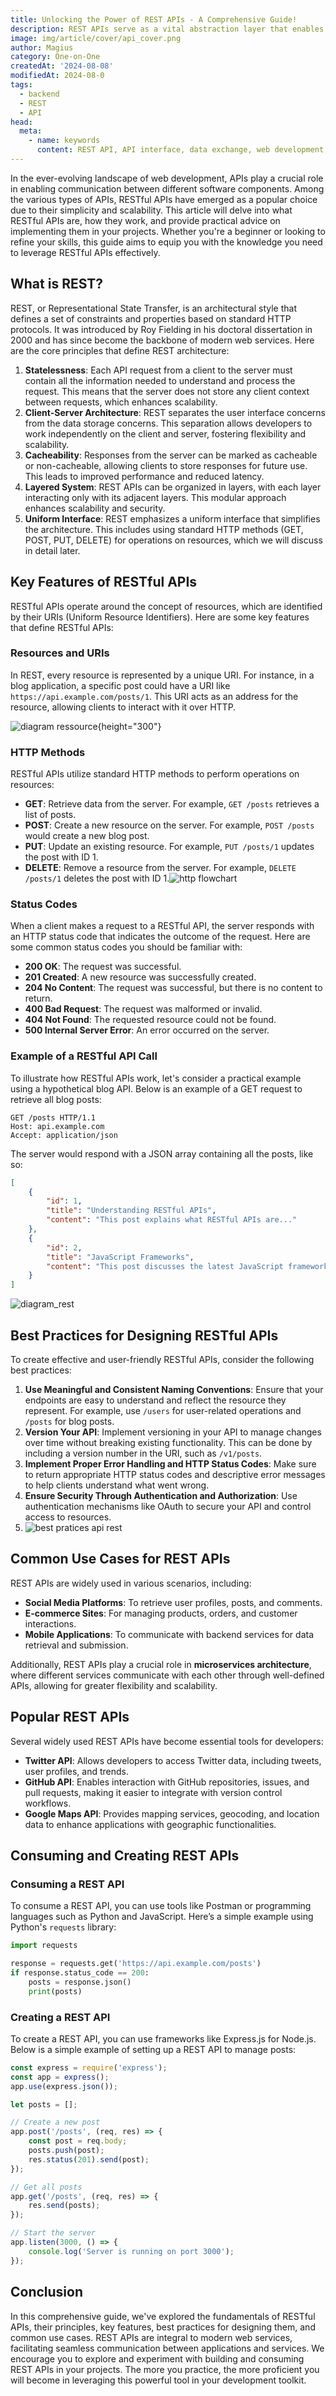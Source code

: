 ```yaml
---
title: Unlocking the Power of REST APIs - A Comprehensive Guide!
description: REST APIs serve as a vital abstraction layer that enables various applications (web, mobile, IoT) to seamlessly exchange data while maintaining a consistent structure.
image: img/article/cover/api_cover.png
author: Magius
category: One-on-One
createdAt: '2024-08-08'
modifiedAt: 2024-08-0
tags:
  - backend
  - REST
  - API
head:
  meta:
    - name: keywords
      content: REST API, API interface, data exchange, web development, API integration, API overview, API functionality, software development
---
```


In the ever-evolving landscape of web development, APIs play a crucial role in enabling communication between different software components. Among the various types of APIs, RESTful APIs have emerged as a popular choice due to their simplicity and scalability. This article will delve into what RESTful APIs are, how they work, and provide practical advice on implementing them in your projects. Whether you're a beginner or looking to refine your skills, this guide aims to equip you with the knowledge you need to leverage RESTful APIs effectively.

## What is REST?

REST, or Representational State Transfer, is an architectural style that defines a set of constraints and properties based on standard HTTP protocols. It was introduced by Roy Fielding in his doctoral dissertation in 2000 and has since become the backbone of modern web services. Here are the core principles that define REST architecture:

1. **Statelessness**: Each API request from a client to the server must contain all the information needed to understand and process the request. This means that the server does not store any client context between requests, which enhances scalability.
2. **Client-Server Architecture**: REST separates the user interface concerns from the data storage concerns. This separation allows developers to work independently on the client and server, fostering flexibility and scalability.
3. **Cacheability**: Responses from the server can be marked as cacheable or non-cacheable, allowing clients to store responses for future use. This leads to improved performance and reduced latency.
4. **Layered System**: REST APIs can be organized in layers, with each layer interacting only with its adjacent layers. This modular approach enhances scalability and security.
5. **Uniform Interface**: REST emphasizes a uniform interface that simplifies the architecture. This includes using standard HTTP methods (GET, POST, PUT, DELETE) for operations on resources, which we will discuss in detail later.

## Key Features of RESTful APIs

RESTful APIs operate around the concept of resources, which are identified by their URIs (Uniform Resource Identifiers). Here are some key features that define RESTful APIs:

### Resources and URIs

In REST, every resource is represented by a unique URI. For instance, in a blog application, a specific post could have a URI like `https://api.example.com/posts/1`. This URI acts as an address for the resource, allowing clients to interact with it over HTTP.

![diagram ressource](/img/article/diagram_ressource){height="300"}

### HTTP Methods

RESTful APIs utilize standard HTTP methods to perform operations on resources:

- **GET**: Retrieve data from the server. For example, `GET /posts`   retrieves a list of posts.
- **POST**: Create a new resource on the server. For example, `POST /posts` would create a new blog post.
- **PUT**: Update an existing resource. For example, `PUT /posts/1` updates the post with ID 1.
- **DELETE**: Remove a resource from the server. For example, `DELETE /posts/1` deletes the post with ID 1.![http flowchart](/img/article/http_flowchart)

### Status Codes

When a client makes a request to a RESTful API, the server responds with an HTTP status code that indicates the outcome of the request. Here are some common status codes you should be familiar with:

- **200 OK**: The request was successful.
- **201 Created**: A new resource was successfully created.
- **204 No Content**: The request was successful, but there is no content to return.
- **400 Bad Request**: The request was malformed or invalid.
- **404 Not Found**: The requested resource could not be found.
- **500 Internal Server Error**: An error occurred on the server.

### Example of a RESTful API Call

To illustrate how RESTful APIs work, let's consider a practical example using a hypothetical blog API. Below is an example of a GET request to retrieve all blog posts:

```http
GET /posts HTTP/1.1
Host: api.example.com
Accept: application/json
```

The server would respond with a JSON array containing all the posts, like so:

```json
[
    {
        "id": 1,
        "title": "Understanding RESTful APIs",
        "content": "This post explains what RESTful APIs are..."
    },
    {
        "id": 2,
        "title": "JavaScript Frameworks",
        "content": "This post discusses the latest JavaScript frameworks..."
    }
]
```

![diagram\_rest](/img/article/diagram_rest)

## Best Practices for Designing RESTful APIs

To create effective and user-friendly RESTful APIs, consider the following best practices:

1. **Use Meaningful and Consistent Naming Conventions**: Ensure that your endpoints are easy to understand and reflect the resource they represent. For example, use `/users` for user-related operations and `/posts` for blog posts.
2. **Version Your API**: Implement versioning in your API to manage changes over time without breaking existing functionality. This can be done by including a version number in the URI, such as `/v1/posts`.
3. **Implement Proper Error Handling and HTTP Status Codes**: Make sure to return appropriate HTTP status codes and descriptive error messages to help clients understand what went wrong.
4. **Ensure Security Through Authentication and Authorization**: Use authentication mechanisms like OAuth to secure your API and control access to resources.
5. ![best pratices api rest](/img/article/best_pratices_api_rest)

## Common Use Cases for REST APIs

REST APIs are widely used in various scenarios, including:

- **Social Media Platforms**: To retrieve user profiles, posts, and comments.
- **E-commerce Sites**: For managing products, orders, and customer interactions.
- **Mobile Applications**: To communicate with backend services for data retrieval and submission.

Additionally, REST APIs play a crucial role in **microservices architecture**, where different services communicate with each other through well-defined APIs, allowing for greater flexibility and scalability.

## Popular REST APIs

Several widely used REST APIs have become essential tools for developers:

- **Twitter API**: Allows developers to access Twitter data, including tweets, user profiles, and trends.
- **GitHub API**: Enables interaction with GitHub repositories, issues, and pull requests, making it easier to integrate with version control workflows.
- **Google Maps API**: Provides mapping services, geocoding, and location data to enhance applications with geographic functionalities.

## Consuming and Creating REST APIs

### Consuming a REST API

To consume a REST API, you can use tools like Postman or programming languages such as Python and JavaScript. Here’s a simple example using Python's `requests` library:

```python
import requests

response = requests.get('https://api.example.com/posts')
if response.status_code == 200:
    posts = response.json()
    print(posts)
```

### Creating a REST API

To create a REST API, you can use frameworks like Express.js for Node.js. Below is a simple example of setting up a REST API to manage posts:

```javascript
const express = require('express');
const app = express();
app.use(express.json());

let posts = [];

// Create a new post
app.post('/posts', (req, res) => {
    const post = req.body;
    posts.push(post);
    res.status(201).send(post);
});

// Get all posts
app.get('/posts', (req, res) => {
    res.send(posts);
});

// Start the server
app.listen(3000, () => {
    console.log('Server is running on port 3000');
});
```

## Conclusion

In this comprehensive guide, we've explored the fundamentals of RESTful APIs, their principles, key features, best practices for designing them, and common use cases. REST APIs are integral to modern web services, facilitating seamless communication between applications and services. We encourage you to explore and experiment with building and consuming REST APIs in your projects. The more you practice, the more proficient you will become in leveraging this powerful tool in your development toolkit.
